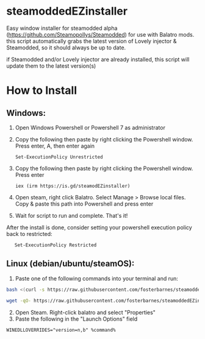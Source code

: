 # steamoddedEZinstaller
Easy window installer for steamodded alpha (https://github.com/Steamopollys/Steamodded) for use with Balatro mods. this script automatically grabs the latest version of Lovely injector & Steamodded, so it should always be up to date.

if Steamodded and/or Lovely injector are already installed, this script will update them to the latest version(s)

# How to Install
## Windows:
1. Open Windows Powershell or Powershell 7 as administrator
2. Copy the following then paste by right clicking the Powershell window. Press enter, A, then enter again

   ```
   Set-ExecutionPolicy Unrestricted
   ```
4. Copy the following then paste by right clicking the Powershell window. Press enter
   ```
   iex (irm https://is.gd/steamodEZinstaller)
   ```
5. Open steam, right click Balatro. Select Manage > Browse local files. Copy & paste this path into Powershell and press enter
6. Wait for script to run and complete. That's it!

After the install is done, consider setting your powershell execution policy back to restricted:

```
   Set-ExecutionPolicy Restricted
```
## Linux (debian/ubuntu/steamOS):

1. Paste one of the following commands into your terminal and run:

```bash
bash <(curl -s https://raw.githubusercontent.com/fosterbarnes/steamoddedEZinstaller/main/STMDinstaller.sh)
```
```bash
wget -qO- https://raw.githubusercontent.com/fosterbarnes/steamoddedEZinstaller/main/STMDinstaller.sh | bash
```
2. Open Steam. Right-click balatro and select "Properties"
3. Paste the following in the "Launch Options" field
```
WINEDLLOVERRIDES="version=n,b" %command%
```
